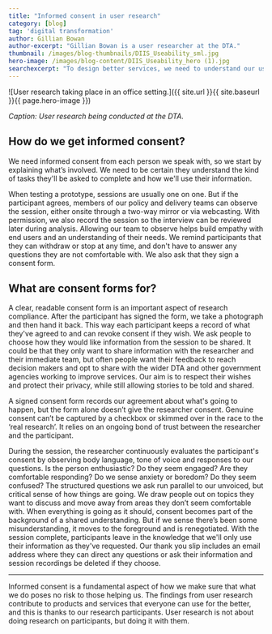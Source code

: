 ```yaml
---
title: "Informed consent in user research"
category: [blog]
tag: 'digital transformation'
author: Gillian Bowan
author-excerpt: "Gillian Bowan is a user researcher at the DTA."
thumbnail: /images/blog-thumbnails/DIIS_Useability_sml.jpg
hero-image: /images/blog-content/DIIS_Useability_hero (1).jpg
searchexcerpt: "To design better services, we need to understand our users. At DTA, user researchers work with members of the public to better understand user needs.  Ensuring we have informed consent is an important part of how we make sure that the research we do poses no risk to those who are helping us."
---
```


![User research taking place in an office setting.]({{ site.url }}{{ site.baseurl }}{{ page.hero-image }})

*Caption: User research being conducted at the DTA.*

## How do we get informed consent?
We need informed consent from each person we speak with, so we start by explaining what’s involved. We need to be certain they understand the kind of tasks they'll be asked to complete and how we'll use their information.

When testing a prototype, sessions are usually one on one. But if the participant agrees, members of our policy and delivery teams can observe the session, either onsite through a two-way mirror or via webcasting. With permission, we also record the session so the interview can be reviewed later during analysis. Allowing our team to observe helps build empathy with end users and an understanding of their needs. We remind participants that they can withdraw or stop at any time, and don't have to answer any questions they are not comfortable with. We also ask that they sign a consent form.

## What are consent forms for? 
A clear, readable consent form is an important aspect of research compliance. After the participant has signed the form, we take a photograph and then hand it back. This way each participant keeps a record of what they've agreed to and can revoke consent if they wish. We ask people to choose how they would like information from the session to be shared. It could be that they only want to share information with the researcher and their immediate team, but often people want their feedback to reach decision makers and opt to share with the wider DTA and other government agencies working to improve services. Our aim is to respect their wishes and protect their privacy, while still allowing stories to be told and shared. 

A signed consent form records our agreement about what's going to happen, but the form alone doesn’t give the researcher consent. Genuine consent can’t be captured by a checkbox or skimmed over in the race to the ‘real research’. It relies on an ongoing bond of trust between the researcher and the participant. 

During the session, the researcher continuously evaluates the participant's consent by observing body language, tone of voice and responses to our questions. Is the person enthusiastic? Do they seem engaged? Are they comfortable responding? Do we sense anxiety or boredom? Do they seem confused?  The structured questions we ask run parallel to our unvoiced, but critical sense of how things are going.  We draw people out on topics they want to discuss and move away from areas they don’t seem comfortable with. When everything is going as it should, consent becomes part of the background of a shared understanding. But if we sense there’s been some misunderstanding, it moves to the foreground and is renegotiated. With the session complete, participants leave in the knowledge that we'll only use their information as they've requested. Our thank you slip includes an email address where they can direct any questions or ask their information and session recordings be deleted if they choose.

* * *

Informed consent is a fundamental aspect of how we make sure that what we do poses no risk to those helping us. The findings from user research contribute to products and services that everyone can use for the better, and this is thanks to our research participants. User research is not about doing research on participants, but doing it with them. 

